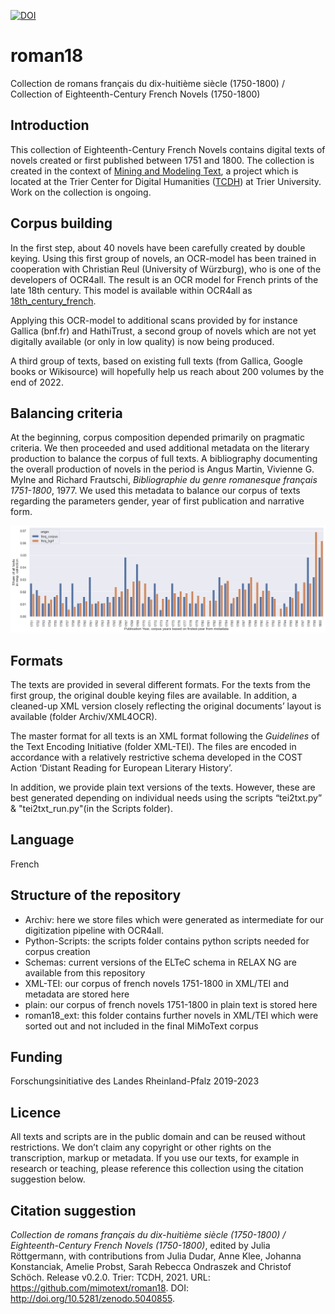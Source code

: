 [![DOI](https://zenodo.org/badge/DOI/10.5281/zenodo.5040855.svg)](https://doi.org/10.5281/zenodo.5040855)

# roman18
Collection de romans français du dix-huitième siècle (1750-1800) / Collection of Eighteenth-Century French Novels (1750-1800)

## Introduction

This collection of Eighteenth-Century French Novels contains digital texts of novels created or first published between 1751 and 1800. The collection is created in the context of [Mining and Modeling Text](https://www.mimotext.uni-trier.de/en), a project which is located at the Trier Center for Digital Humanities ([TCDH](https://tcdh.uni-trier.de/en)) at Trier University. Work on the collection is ongoing.

## Corpus building

In the first step, about 40 novels have been carefully created by double keying. Using this first group of novels, an OCR-model has been trained in cooperation with Christian Reul (University of Würzburg), who is one of the developers of OCR4all. The result is an OCR model for French prints of the late 18th century. This model is available within OCR4all as [18th_century_french](https://github.com/Calamari-OCR/calamari_models).

Applying this OCR-model to additional scans provided by for instance Gallica (bnf.fr) and HathiTrust, a second group of novels which are not yet digitally available (or only in low quality) is now being produced.

A third group of texts, based on existing full texts (from Gallica, Google books or Wikisource) will hopefully help us reach about 200 volumes by the end of 2022.

## Balancing criteria
At the beginning, corpus composition depended primarily on pragmatic criteria. We then proceeded and used additional metadata on the literary production to balance the corpus of full texts. A bibliography documenting the overall production of novels in the period is Angus Martin, Vivienne G. Mylne and Richard Frautschi, *Bibliographie du genre romanesque français 1751-1800*, 1977. We used this metadata to balance our corpus of texts regarding the parameters gender, year of first publication and narrative form. 

![Balancing of the collection](https://raw.githubusercontent.com/MiMoText/balance_novels/main/img/corpus_vs_literary_production.png "First edition year in corpus and in overall literary production")

## Formats

The texts are provided in several different formats. For the texts from the first group, the original double keying files are available. In addition, a cleaned-up XML version closely reflecting the original documents’ layout is available (folder Archiv/XML4OCR).

The master format for all texts is an XML format following the *Guidelines* of the Text Encoding Initiative (folder XML-TEI). The files are encoded in accordance with a relatively restrictive schema developed in the COST Action ‘Distant Reading for European Literary History’.

In addition, we provide plain text versions of the texts. However, these are best generated depending on individual needs using the scripts “tei2txt.py” & "tei2txt_run.py"(in the Scripts folder). 

## Language 
French

## Structure of the repository
* Archiv: here we store files which were generated as intermediate for our digitization pipeline with OCR4all. 
* Python-Scripts: the scripts folder contains python scripts needed for corpus creation 
* Schemas: current versions of the ELTeC schema in RELAX NG are available from this repository
* XML-TEI: our corpus of french novels 1751-1800 in XML/TEI and metadata are stored here
* plain:  our corpus of french novels 1751-1800 in plain text is stored here
* roman18_ext: this folder contains further novels in XML/TEI which were sorted out and not included in the final MiMoText corpus

## Funding 
Forschungsinitiative des Landes Rheinland-Pfalz 2019-2023

## Licence

All texts and scripts are in the public domain and can be reused without restrictions. We don’t claim any copyright or other rights on the transcription, markup or metadata. If you use our texts, for example in research or teaching, please reference this collection using the citation suggestion below.

## Citation suggestion

*Collection de romans français du dix-huitième siècle (1750-1800) / Eighteenth-Century French Novels (1750-1800)*, edited by Julia Röttgermann, with contributions from Julia Dudar, Anne Klee, Johanna Konstanciak, Amelie Probst, Sarah Rebecca Ondraszek and Christof Schöch. Release v0.2.0. Trier: TCDH, 2021. URL: https://github.com/mimotext/roman18. DOI: http://doi.org/10.5281/zenodo.5040855.
